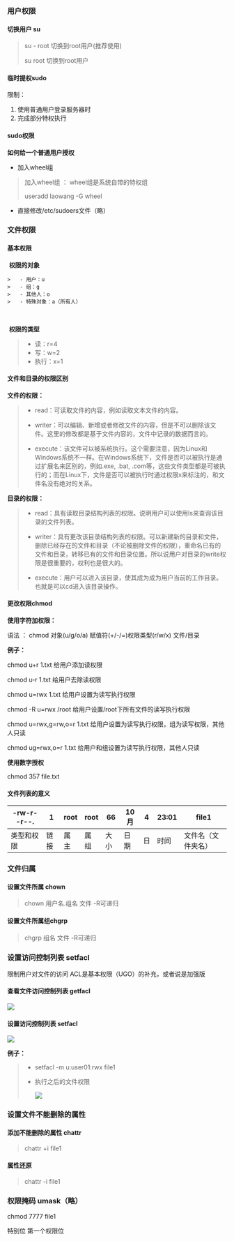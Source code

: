 ### 用户权限

#### 切换用户 su

> su  -  root   切换到root用户(推荐使用)
>
> su  root  切换到root用户



#### 临时提权sudo

限制：

1. 使用普通用户登录服务器时
2. 完成部分特权执行



####  sudo权限

**如何给一个普通用户授权**

- 加入wheel组

> 加入wheel组 ： wheel组是系统自带的特权组
>
> useradd  laowang  -G  wheel 

- 直接修改/etc/sudoers文件（略）

###  文件权限

#### 基本权限

​	**权限的对象**

	>   - 用户：u
	>   - 组：g
	>   - 其他人：o
	>   - 特殊对象：a（所有人）

​	

​	**权限的类型**

> - 读：r=4
> - 写：w=2
> - 执行：x=1



#### 文件和目录的权限区别

**文件的权限：**

> - read：可读取文件的内容，例如读取文本文件的内容。
>
> - writer：可以编辑、新增或者修改文件的内容，但是不可以删除该文件。这里的修改都是基于文件内容的，文件中记录的数据而言的。
>
> - execute：该文件可以被系统执行。这个需要注意，因为Linux和Windows系统不一样。在Windows系统下，文件是否可以被执行是通过扩展名来区别的，例如.exe, .bat, .com等，这些文件类型都是可被执行的；而在Linux下，文件是否可以被执行时通过权限x来标注的，和文件名没有绝对的关系。

**目录的权限：**

> - read：具有读取目录结构列表的权限。说明用户可以使用ls来查询该目录的文件列表。
>
> - writer：具有更改该目录结构列表的权限。可以新建新的目录和文件，删除已经存在的文件和目录（不论被删除文件的权限），重命名已有的文件和目录，转移已有的文件和目录位置。所以说用户对目录的write权限是很重要的，权利也是很大的。
>
> - execute：用户可以进入该目录，使其成为成为用户当前的工作目录。也就是可以cd进入该目录操作。



#### 更改权限chmod

**使用字符加权限：**

语法 ： chmod    对象(u/g/o/a) 赋值符(+/-/=)权限类型(r/w/x)   文件/目录

**例子：**

chmod   u+r   1.txt  给用户添加读权限

chmod   u-r   1.txt  给用户去除读权限

chmod   u=rwx  1.txt  给用户设置为读写执行权限

chmod   -R   u=rwx  /root  给用户设置/root下所有文件的读写执行权限

chmod   u=rwx,g=rw,o=r 1.txt  给用户设置为读写执行权限，组为读写权限，其他人只读

chmod   ug=rwx,o=r 1.txt  给用户和组设置为读写执行权限，其他人只读



**使用数字授权**

chmod  357   file.txt



#### 文件列表的意义                        

| -rw-r--r--. | 1    | root | root | 66   | 10月 | 4    | 23:01 | file1              |
| ----------- | ---- | ---- | ---- | ---- | ---- | ---- | ----- | ------------------ |
| 类型和权限  | 链接 | 属主 | 属组 | 大小 | 日期 | 日   | 时间  | 文件名（文件夹名） |







### 文件归属

 #### 设置文件所属 chown

> chown  用户名.组名  文件       -R可递归



#### 设置文件所属组chgrp

> chgrp 组名  文件        -R可递归







### 设置访问控制列表 setfacl

限制用户对文件的访问 ACL是基本权限（UGO）的补充，或者说是加强版

#### 查看文件访问控制列表 getfacl

![](https://gitee.com/JiShuXiaoDang/Image/raw/master/linux/getfacl.png)



#### 设置访问控制列表 setfacl

![](https://gitee.com/JiShuXiaoDang/Image/raw/master/linux/setfacl.png)

**例子：**

> - setfacl   -m   u:user01:rwx  file1
>
> - 执行之后的文件权限
>
>   ![](https://gitee.com/JiShuXiaoDang/Image/raw/master/linux/acl.png)



### 设置文件不能删除的属性 

####  添加不能删除的属性 chattr

> chattr   +i   file1

#### 属性还原 

> chattr    -i   file1





### 权限掩码 umask（略）

chmod  7777   file1

特别位   第一个权限位